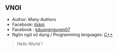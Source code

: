 ## VNOI
* Author: _*Many Authors*_
* Facebook: [itskoi](https://www.facebook.com/itskoi)
* Facebook : [kduongnguyen07](https://www.facebook.com/kduongnguyen07) 
* Ngôn ngữ sử dụng / Programming languages: [C++](http://www.cplusplus.com/)
> _*Hello World !*_
